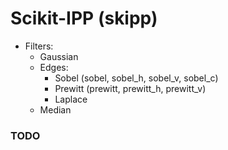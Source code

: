 # Scikit-IPP (skipp)

* Filters:
  + Gaussian
  + Edges:
    + Sobel (sobel, sobel_h, sobel_v, sobel_c)
    + Prewitt (prewitt, prewitt_h, prewitt_v)
    + Laplace
  + Median

### TODO
